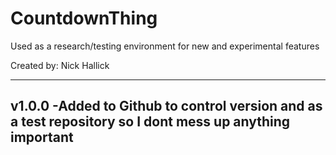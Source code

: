 # CountdownThing
Used as a research/testing environment for new and experimental features

Created by: Nick Hallick

------------------------------------------------------------------------------------------------------------------
v1.0.0
-Added to Github to control version and as a test repository so I dont mess up anything important
------------------------------------------------------------------------------------------------------------------
